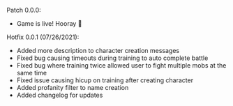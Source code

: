 Patch 0.0.0:
- Game is live! Hooray 🥳

Hotfix 0.0.1 (07/26/2021):
- Added more description to character creation messages
- Fixed bug causing timeouts during training to auto complete battle
- Fixed bug where training twice allowed user to fight multiple mobs at the same time
- Fixed issue causing hicup on training after creating character
- Added profanity filter to name creation
- Added changelog for updates